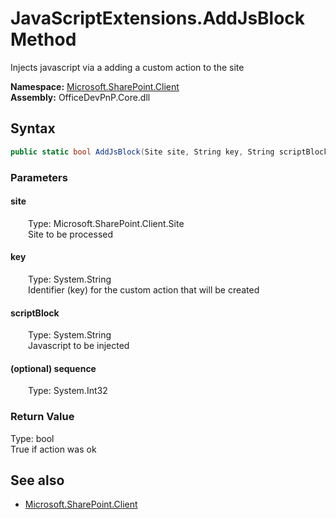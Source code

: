 # JavaScriptExtensions.AddJsBlock Method  
Injects javascript via a adding a custom action to the site  

**Namespace:** [Microsoft.SharePoint.Client](Microsoft.SharePoint.Client.md)  
**Assembly:** OfficeDevPnP.Core.dll  
## Syntax
```C#
public static bool AddJsBlock(Site site, String key, String scriptBlock, Int32 sequence)
```
### Parameters
#### site  
&emsp;&emsp;Type: Microsoft.SharePoint.Client.Site  
&emsp;&emsp;Site to be processed  

#### key  
&emsp;&emsp;Type: System.String  
&emsp;&emsp;Identifier (key) for the custom action that will be created  

#### scriptBlock  
&emsp;&emsp;Type: System.String  
&emsp;&emsp;Javascript to be injected  

#### (optional) sequence  
&emsp;&emsp;Type: System.Int32  

### Return Value
Type: bool  
True if action was ok

## See also
- [Microsoft.SharePoint.Client](Microsoft.SharePoint.Client.md)
